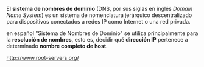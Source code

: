 El **sistema de nombres de dominio** (DNS, por sus siglas en inglés _Domain Name System_) es un sistema de nomenclatura jerárquico descentralizado para dispositivos conectados a redes IP como Internet o una red privada.

 en español "Sistema de Nombres de
Dominio" se utiliza principalmente para la **resolución de nombres**, esto es, decidir qué **dirección IP**
pertenece a determinado **nombre completo de host**. 


http://www.root-servers.org/